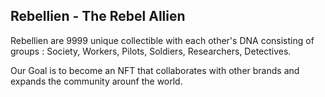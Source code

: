 ## Rebellien - The Rebel Allien

Rebellien are 9999 unique collectible with each other's DNA consisting of groups :
Society,
Workers,
Pilots,
Soldiers,
Researchers,
Detectives.

Our Goal is to become an NFT that collaborates with other brands and expands the community arounf the world.

